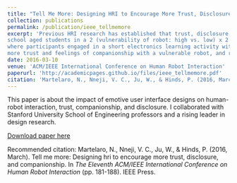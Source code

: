 ```yaml
---
title: "Tell Me More: Designing HRI to Encourage More Trust, Disclosure, and Companionship"
collection: publications
permalink: /publication/ieee_tellmemore
excerpt: 'Previous HRI research has established that trust, disclosure, and a sense of companionship lead to positive outcomes. In this study, we extend existing work by exploring behavioral approaches to increasing these three aspects of HRI. We engaged (N = 61) high
school aged students in a 2 (vulnerability of robot: high vs. low) x 2 (expressivity of robot: high vs. low) between-subjects study
where participants engaged in a short electronics learning activity with a robotic tutor. Our results show that students had
more trust and feelings of companionship with a vulnerable robot, and reported disclosing more with an expressive robot. These findings suggest that vulnerability and expressivity may improve peoples’ relationships with robots.'
date: 2016-03-10
venue: 'ACM/IEEE International Conference on Human Robot Interaction'
paperurl: 'http://academicpages.github.io/files/ieee_tellmemore.pdf'
citation: 'Martelaro, N., Nneji, V. C., Ju, W., & Hinds, P. (2016, March). Tell me more: Designing hri to encourage more trust, disclosure, and companionship. In <i>The Eleventh ACM/IEEE International Conference on Human Robot Interaction </i> (pp. 181-188). IEEE Press.'
---
```

This paper is about the impact of emotive user interface designs on human-robot interaction, trust, companionship, and disclosure. I collaborated with Stanford University School of Engineering professors and a rising leader in design research.

[Download paper here](http://academicpages.github.io/files/ieee_tellmemore.pdf)

Recommended citation: Martelaro, N., Nneji, V. C., Ju, W., & Hinds, P. (2016, March). Tell me more: Designing hri to encourage more trust, disclosure, and companionship. In <i>The Eleventh ACM/IEEE International Conference on Human Robot Interaction</i> (pp. 181-188). IEEE Press.
